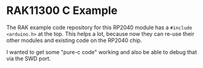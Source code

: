 # RAK11300 C Example

The RAK example code repository for this RP2040 module has a `#include <arduino.h>` at the top.
This helps a lot, because now they can re-use their other modules and existing code on the RP2040 chip.

I wanted to get some "pure-c code" working and also be able to debug that via the SWD port.
